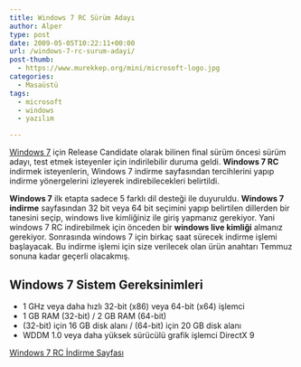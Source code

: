 ```yaml
---
title: Windows 7 RC Sürüm Adayı
author: Alper
type: post
date: 2009-05-05T10:22:11+00:00
url: /windows-7-rc-surum-adayi/
post-thumb:
  - https://www.murekkep.org/mini/microsoft-logo.jpg
categories:
  - Masaüstü
tags:
  - microsoft
  - windows
  - yazılım

---
```

[Windows 7][1] için Release Candidate olarak bilinen final sürüm öncesi sürüm adayı, test etmek isteyenler için indirilebilir duruma geldi. **Windows 7 RC** indirmek isteyenlerin, Windows 7 indirme sayfasından tercihlerini yapıp indirme yönergelerini izleyerek indirebilecekleri belirtildi. 

**Windows 7** ilk etapta sadece 5 farklı dil desteği ile duyuruldu. **Windows 7 indirme** sayfasından 32 bit veya 64 bit seçimini yapıp belirtilen dillerden bir tanesini seçip, windows live kimliğiniz ile giriş yapmanız gerekiyor. Yani windows 7 RC indirebilmek için önceden bir **windows live kimliği** almanız gerekiyor. Sonrasında windows 7 için birkaç saat sürecek indirme işlemi başlayacak. Bu indirme işlemi için size verilecek olan ürün anahtarı Temmuz sonuna kadar geçerli olacakmış. 

## Windows 7 Sistem Gereksinimleri

  * 1 GHz veya daha hızlı 32-bit (x86) veya 64-bit (x64) işlemci
  * 1 GB RAM (32-bit) / 2 GB RAM (64-bit)
  * (32-bit) için 16 GB disk alanı / (64-bit) için 20 GB disk alanı
  * WDDM 1.0 veya daha yüksek sürücülü grafik işlemci DirectX 9 

<a href="https://www.microsoft.com/windows/windows-7/download.aspx" target="_blank" class="broken_link">Windows 7 RC İndirme Sayfası</a>

 [1]: https://www.microsoft.com/windows/windows-7/